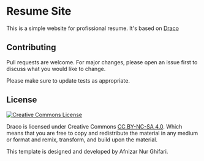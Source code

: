 # Resume Site

This is a simple website for profissional resume. 
It's based on <a href="https://github.com/afnizarnur/draco">Draco</a>


## Contributing
Pull requests are welcome. For major changes, please open an issue first to discuss what you would like to change.

Please make sure to update tests as appropriate.

## License
<a rel="license" href="https://creativecommons.org/licenses/by-nc-sa/4.0/"><img alt="Creative Commons License" style="border-width:0" src="https://i.creativecommons.org/l/by-nc-sa/4.0/88x31.png" /></a><br />

Draco is licensed under Creative Commons [CC BY-NC-SA 4.0](https://creativecommons.org/licenses/by-nc-sa/4.0/). Which means that you are free to copy and redistribute the material in any medium or format and remix, transform, and build upon the material.

This template is designed and developed by Afnizar Nur Ghifari.
